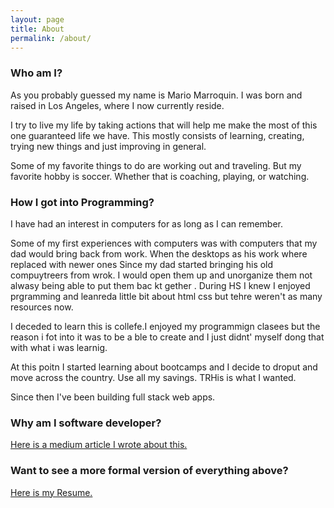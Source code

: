 ```yaml
---
layout: page
title: About
permalink: /about/
---
```


### Who am I?

As you probably guessed my name is Mario Marroquin. I was born and raised in Los
Angeles, where I now currently reside.

I try to live my life by taking actions that will help me make the most of this
one guaranteed life we have. This mostly consists of learning, creating, trying
new things and just improving in general.

Some of my favorite things to do are working out and traveling. But my favorite
hobby is soccer. Whether that is coaching, playing, or watching.

### How I got into Programming?

I have had an interest in computers for as long as I can remember.

Some of my first experiences with computers was with computers that my dad would
bring back from work. When the desktops as his work where replaced with newer
ones Since my dad started bringing his old compuytreers from wrok. I would open
them up and unorganize them not alwasy being able to put them bac kt gether .
During HS I knew I enjoyed prgramming and leanreda little bit about html css but
tehre weren't as many resources now.

I deceded to learn this is collefe.I enjoyed my programmign clasees but the
reason i fot into it was to be a ble to create and I just didnt' myself dong
that with what i was learnig.

At this poitn I started learning about bootcamps and I decide to droput and move
across the country. Use all my savings. TRHis is what I wanted.

Since then I've been building full stack web apps.

### Why am I software developer?

[Here is a medium article I wrote about this.](https://medium.com)

### Want to see a more formal version of everything above?

<a href="/assets/MarioMarroquinResume.pdf" download>Here is my Resume.</a>
